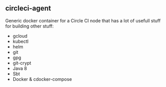 ## circleci-agent

Generic docker container for a Circle CI node that has a lot of usefull stuff for building other stuff:

* gcloud
* kubectl
* helm
* git
* gpg
* git-crypt
* Java 8
* Sbt
* Docker & cdocker-compose